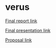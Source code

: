 # verus

[Final report link](https://github.com/adam-mcdaniel/verus/blob/main/FINAL_REPORT_VERUS.pdf)

[Final presentation link](https://github.com/adam-mcdaniel/verus/blob/main/FINAL_PRESENTATION.pdf)

[Proposal link](https://github.com/adam-mcdaniel/verus/blob/main/proposal.pdf)